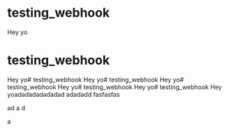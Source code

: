 # testing_webhook
Hey yo


# testing_webhook
Hey yo# testing_webhook
Hey yo# testing_webhook
Hey yo# testing_webhook
Hey yo# testing_webhook
Hey yo# testing_webhook
Hey yoadadadadadadad
adadadd
fasfasfas


ad
a
d

a
